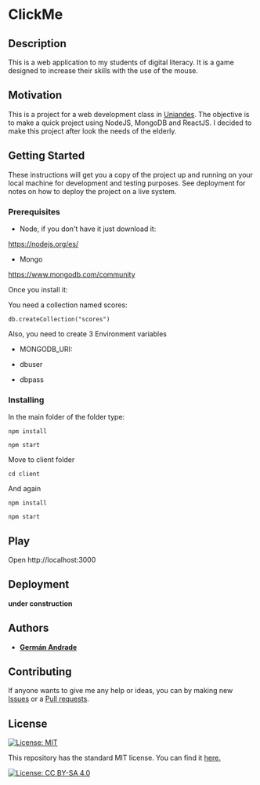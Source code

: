 # ClickMe
## Description
This is a web application to my students of digital literacy. It is a game designed to increase their skills with the use of the mouse.


## Motivation
This is a project for a web development class in [Uniandes](https://www.uniandes.edu.co). The objective is to make a quick project using NodeJS, MongoDB and ReactJS. I decided to make this project after look the needs of the elderly.

## Getting Started

These instructions will get you a copy of the project up and running on your local machine for development and testing purposes. See deployment for notes on how to deploy the project on a live system.

### Prerequisites

* Node, if you don't have it just download it:

https://nodejs.org/es/

* Mongo

https://www.mongodb.com/community

Once you install it:

You need a  collection named scores:

```
db.createCollection("scores")
```

Also, you need to create 3 Environment variables

* MONGODB_URI:

* dbuser

* dbpass

### Installing

In the main folder of the folder type:

```
npm install

npm start
```

Move to client folder 

```
cd client
```

And again 

```
npm install

npm start
```

## Play

Open http://localhost:3000


## Deployment
__under construction__

## Authors
* [__Germán Andrade__](https://github.com/gcandrade10)

## Contributing
If anyone wants to give me any help or ideas, you can by making new [Issues](https://github.com/gcandrade10/ClickMe/issues) or a [Pull requests](https://github.com/gcandrade10/ClickMe/pulls).

## License
[![License: MIT](https://img.shields.io/badge/License-MIT-yellow.svg)](https://opensource.org/licenses/MIT)

This repository has the standard MIT license. You can find it [here.](https://github.com/gcandrade10/ClickMe/blob/master/LICENSE)

[![License: CC BY-SA 4.0](https://licensebuttons.net/l/by-sa/4.0/80x15.png)](https://creativecommons.org/licenses/by-sa/4.0/)
